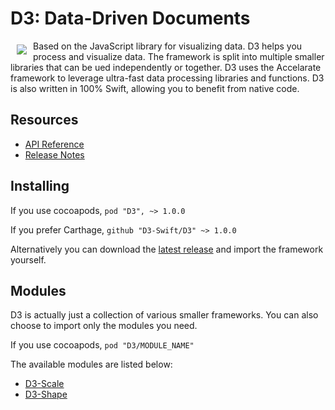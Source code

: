 # D3: Data-Driven Documents

<a href="https://d3js.org"><img src="https://d3js.org/logo.svg" align="left" hspace="10" vspace="6"></a>

Based on the JavaScript library for visualizing data. D3 helps you process and visualize data. The framework is split into multiple smaller libraries that can be ued independently or together. D3 uses the Accelarate framework to leverage ultra-fast data processing libraries and functions. D3 is also written in 100% Swift, allowing you to benefit from native code.

## Resources

* [API Reference](https://github.com/D3-Swift/D3/blob/master/API.md)
* [Release Notes](https://github.com/D3-Swift/D3/releases)

## Installing

If you use cocoapods, `pod "D3", ~> 1.0.0`

If you prefer Carthage, `github "D3-Swift/D3" ~> 1.0.0`

Alternatively you can download the [latest release](https://github.com/Swift-D3/D3/releases/latest) and import the framework yourself.

## Modules

D3 is actually just a collection of various smaller frameworks. You can also choose to import only the modules you need. 

If you use cocoapods, `pod "D3/MODULE_NAME"`

The available modules are listed below:

- [D3-Scale](https://github.com/D3-Swift/D3-Scale/)
- [D3-Shape](https://github.com/D3-Swift/D3-Shape/)